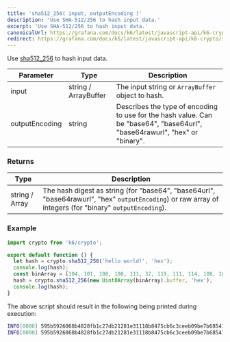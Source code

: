 ```yaml
---
title: 'sha512_256( input, outputEncoding )'
description: 'Use SHA-512/256 to hash input data.'
excerpt: 'Use SHA-512/256 to hash input data.'
canonicalUrl: https://grafana.com/docs/k6/latest/javascript-api/k6-crypto/sha512_256/
redirect: https://grafana.com/docs/k6/latest/javascript-api/k6-crypto/sha512_256/
---
```


<CryptoBlockquote />

Use [sha512_256](https://golang.org/pkg/crypto/sha512/) to hash input data.

| Parameter      | Type                 | Description                                       |
| -------------- | -------------------- | --------------------------------------------------|
| input          | string / ArrayBuffer | The input string or `ArrayBuffer` object to hash. |
| outputEncoding | string               | Describes the type of encoding to use for the hash value. Can be "base64", "base64url", "base64rawurl", "hex" or "binary". |

### Returns

| Type           | Description |
| -------------- | ----------- |
| string / Array | The hash digest as string (for "base64", "base64url", "base64rawurl", "hex" `outputEncoding`) or raw array of integers (for "binary" `outputEncoding`). |


### Example

<CodeGroup labels={[]}>

```javascript
import crypto from 'k6/crypto';

export default function () {
  let hash = crypto.sha512_256('hello world!', 'hex');
  console.log(hash);
  const binArray = [104, 101, 108, 108, 111, 32, 119, 111, 114, 108, 100, 33];
  hash = crypto.sha512_256(new Uint8Array(binArray).buffer, 'hex');
  console.log(hash);
}
```

</CodeGroup>

The above script should result in the following being printed during execution:

```bash
INFO[0000] 595b5926068b4828fb1c27db21281e31118b8475cb6c3ceeb09be7b685414d5f
INFO[0000] 595b5926068b4828fb1c27db21281e31118b8475cb6c3ceeb09be7b685414d5f
```
